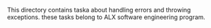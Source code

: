 This directory contains taska about handling errors and throwing exceptions.
these tasks belong to ALX software engineering program.
